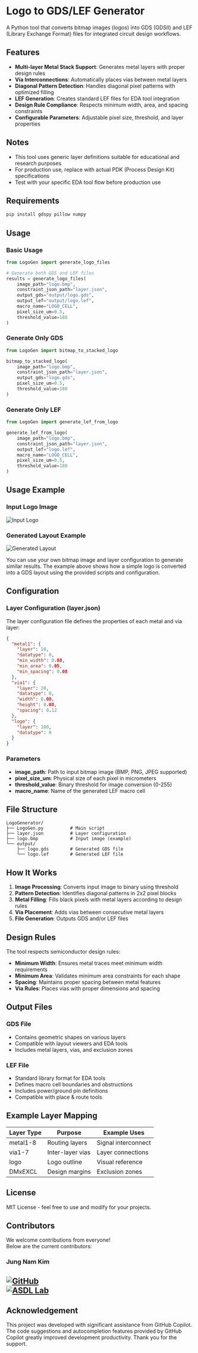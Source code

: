 # Logo to GDS/LEF Generator

A Python tool that converts bitmap images (logos) into GDS (GDSII) and LEF (Library Exchange Format) files for integrated circuit design workflows.

## Features

- **Multi-layer Metal Stack Support**: Generates metal layers with proper design rules
- **Via Interconnections**: Automatically places vias between metal layers
- **Diagonal Pattern Detection**: Handles diagonal pixel patterns with optimized filling
- **LEF Generation**: Creates standard LEF files for EDA tool integration
- **Design Rule Compliance**: Respects minimum width, area, and spacing constraints
- **Configurable Parameters**: Adjustable pixel size, threshold, and layer properties

## Notes

- This tool uses generic layer definitions suitable for educational and research purposes
- For production use, replace with actual PDK (Process Design Kit) specifications
- Test with your specific EDA tool flow before production use

## Requirements

```bash
pip install gdspy pillow numpy
```

## Usage

### Basic Usage

```python
from LogoGen import generate_logo_files

# Generate both GDS and LEF files
results = generate_logo_files(
    image_path="logo.bmp",
    constraint_json_path="layer.json",
    output_gds="output/logo.gds",
    output_lef="output/logo.lef",
    macro_name="LOGO_CELL",
    pixel_size_um=0.5,
    threshold_value=180
)
```

### Generate Only GDS

```python
from LogoGen import bitmap_to_stacked_logo

bitmap_to_stacked_logo(
    image_path="logo.bmp",
    constraint_json_path="layer.json",
    output_gds="logo.gds",
    pixel_size_um=0.5,
    threshold_value=180
)
```

### Generate Only LEF

```python
from LogoGen import generate_lef_from_logo

generate_lef_from_logo(
    image_path="logo.bmp",
    constraint_json_path="layer.json",
    output_lef="logo.lef",
    macro_name="LOGO_CELL",
    pixel_size_um=0.5,
    threshold_value=180
)
```

## Usage Example

### Input Logo Image

![Input Logo](./sample/logo.bmp)

### Generated Layout Example

![Generated Layout](./sample/LayoutExample.png)

You can use your own bitmap image and layer configuration to generate similar results. The example above shows how a simple logo is converted into a GDS layout using the provided scripts and configuration.

## Configuration

### Layer Configuration (layer.json)

The layer configuration file defines the properties of each metal and via layer:

```json
{
  "metal1": {
    "layer": 10,
    "datatype": 0,
    "min_width": 0.08,
    "min_area": 0.05,
    "min_spacing": 0.08
  },
  "via1": {
    "layer": 20,
    "datatype": 0,
    "width": 0.08,
    "height": 0.08,
    "spacing": 0.12
  },
  "logo": {
    "layer": 100,
    "datatype": 0
  }
}
```

### Parameters

- **image_path**: Path to input bitmap image (BMP, PNG, JPEG supported)
- **pixel_size_um**: Physical size of each pixel in micrometers
- **threshold_value**: Binary threshold for image conversion (0-255)
- **macro_name**: Name of the generated LEF macro cell

## File Structure

```
LogoGenerator/
├── LogoGen.py          # Main script
├── layer.json          # Layer configuration
├── logo.bmp            # Input image (example)
└── output/
    ├── logo.gds        # Generated GDS file
    └── logo.lef        # Generated LEF file
```

## How It Works

1. **Image Processing**: Converts input image to binary using threshold
2. **Pattern Detection**: Identifies diagonal patterns in 2x2 pixel blocks
3. **Metal Filling**: Fills black pixels with metal layers according to design rules
4. **Via Placement**: Adds vias between consecutive metal layers
5. **File Generation**: Outputs GDS and/or LEF files

## Design Rules

The tool respects semiconductor design rules:
- **Minimum Width**: Ensures metal traces meet minimum width requirements
- **Minimum Area**: Validates minimum area constraints for each shape
- **Spacing**: Maintains proper spacing between metal features
- **Via Rules**: Places vias with proper dimensions and spacing

## Output Files

### GDS File
- Contains geometric shapes on various layers
- Compatible with layout viewers and EDA tools
- Includes metal layers, vias, and exclusion zones

### LEF File
- Standard library format for EDA tools
- Defines macro cell boundaries and obstructions
- Includes power/ground pin definitions
- Compatible with place & route tools

## Example Layer Mapping

| Layer Type | Purpose | Example Uses |
|------------|---------|--------------|
| metal1-8 | Routing layers | Signal interconnect |
| via1-7 | Inter-layer vias | Layer connections |
| logo | Logo outline | Visual reference |
| DMxEXCL | Design margins | Exclusion zones |

## License

MIT License - feel free to use and modify for your projects.

## Contributors

We welcome contributions from everyone!  
Below are the current contributors:


### Jung Nam Kim
[![GitHub](https://img.shields.io/badge/GitHub-JungNam--Kim-181717?logo=github&logoColor=white&style=flat-square)](https://github.com/JungNam-Kim)  
[![ASDL Lab](https://img.shields.io/badge/ASDL%20Lab-Website-blue?style=flat-square)](https://yoonkim82.wixsite.com/asdl)
---

## Acknowledgement

This project was developed with significant assistance from GitHub Copilot. The code suggestions and autocompletion features provided by GitHub Copilot greatly improved development productivity. Thank you for the support.